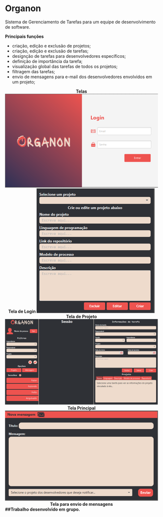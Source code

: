 # Organon
Sistema de Gerenciamento de Tarefas para um equipe de desenvolvimento de software.


**Principais funções**
 - criação, edição e exclusão de projetos;
 - criação, edição e exclusão de tarefas;
 - designção de tarefas para desenvolvedores específicos; 
 - definição de importância da tarefa;
 - visualização global das tarefas de todos os projetos;
 - filtragem das tarefas;
 - envio de mensagens para e-mail dos desenvolvedores envolvidos em um projeto;

<div align='center'>
  <b>Telas<b>   
  <img src="https://github.com/Henrique-BL/Organon/blob/main/telas/TelaLogin.png" alt="Tela Login">
   <br>Tela de Login
  <img src="https://github.com/Henrique-BL/Organon/blob/main/telas/TelaProjeto.png" alt="Tela Projeto">
   <br>Tela de Projeto
  <img src="https://github.com/Henrique-BL/Organon/blob/main/telas/TelaMainBoard.png" alt="Tela MainBoard">
   <br>Tela Principal
  <img src="https://github.com/Henrique-BL/Organon/blob/main/telas/TelaMensagem.png" alt="Tela Mensagem">
   <br>Tela para envio de mensagens
  
</div>
##Trabalho desenvolvido em grupo.
